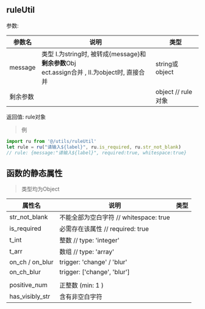 ## ruleUtil

参数:

| 参数名   | 说明                                                         | 类型               |
| -------- | ------------------------------------------------------------ | ------------------ |
| message  | 类型 Ⅰ.为string时, 被转成{message}和**剩余参数**Obj<br/>ect.assign合并 , Ⅱ.为object时, 直接合并 | string或object     |
| 剩余参数 |                                                              | object // rule对象 |

返回值: rule对象

> 例

```js
import ru from '@/utils/ruleUtil'
let rule = ru("请输入${label}", ru.is_required, ru.str_not_blank)
// rule: {message:"请输入${label}", required:true, whitespace:true}
```



## 函数的静态属性

> 类型均为Object

| 属性名          | 说明                                   | 类型 |
| --------------- | -------------------------------------- | ---- |
| str_not_blank   | 不能全部为空白字符 // whitespace: true |      |
| is_required     | 必需存在该属性 // required: true       |      |
| t_int           | 整数 // type: 'integer'                |      |
| t_arr           | 数组 // type: 'array'                  |      |
| on_ch / on_blur | trigger: 'change' / 'blur'             |      |
| on_ch_blur      | trigger: ['change', 'blur']            |      |
|                 |                                        |      |
| positive_num    | 正整数 (min: 1 )                       |      |
| has_visibly_str | 含有非空白字符                         |      |



